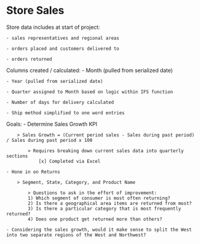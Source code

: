 # Store Sales

Store data includes at start of project: 

    - sales representatives and regional areas

    - orders placed and customers delivered to

    - orders returned

Columns created / calculated: 
    - Month (pulled from serialized date)

    - Year (pulled from serialized date)

    - Quarter assigned to Month based on logic within IFS function

    - Number of days for delivery calculated

    - Ship method simplified to one word entries
    

Goals: 
    - Determine Sales Growth KPI

        > Sales Growth = (Current period sales - Sales during past period) / Sales during past period x 100

            > Requires breaking down current sales data into quarterly sections
                [x] Completed via Excel

    - Hone in on Returns 

        > Segment, State, Category, and Product Name

            > Questions to ask in the effort of improvement:
            1) Which segment of consumer is most often returning?
            2) Is there a geographical area items are returned from most?
            3) Is there a particular category that is most frequently returned?
            4) Does one product get returned more than others?  

    - Considering the sales growth, would it make sense to split the West into two separate regions of the West and Northwest?